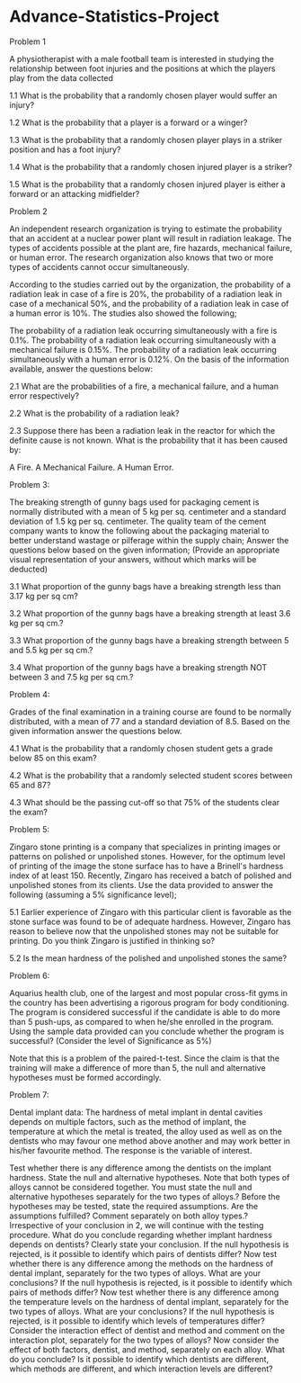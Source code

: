 # Advance-Statistics-Project

Problem 1

A physiotherapist with a male football team is interested in studying the relationship between foot injuries and the positions at which the players play from the data collected

 
1.1 What is the probability that a randomly chosen player would suffer an injury?

1.2 What is the probability that a player is a forward or a winger?

1.3 What is the probability that a randomly chosen player plays in a striker position and has a foot injury?

1.4 What is the probability that a randomly chosen injured player is a striker?

1.5 What is the probability that a randomly chosen injured player is either a forward or an attacking midfielder? 

 

Problem 2

An independent research organization is trying to estimate the probability that an accident at a nuclear power plant will result in radiation leakage. The types of accidents possible at the plant are, fire hazards, mechanical failure, or human error. The research organization also knows that two or more types of accidents cannot occur simultaneously.

According to the studies carried out by the organization, the probability of a radiation leak in case of a fire is 20%, the probability of a radiation leak in case of a mechanical 50%, and the probability of a radiation leak in case of a human error is 10%. The studies also showed the following;

The probability of a radiation leak occurring simultaneously with a fire is 0.1%.
The probability of a radiation leak occurring simultaneously with a mechanical failure is 0.15%.
The probability of a radiation leak occurring simultaneously with a human error is 0.12%.
On the basis of the information available, answer the questions below:

2.1 What are the probabilities of a fire, a mechanical failure, and a human error respectively?

2.2 What is the probability of a radiation leak?

2.3 Suppose there has been a radiation leak in the reactor for which the definite cause is not known. What is the probability that it has been caused by:

A Fire.
A Mechanical Failure.
A Human Error.
 

Problem 3:

The breaking strength of gunny bags used for packaging cement is normally distributed with a mean of 5 kg per sq. centimeter and a standard deviation of 1.5 kg per sq. centimeter. The quality team of the cement company wants to know the following about the packaging material to better understand wastage or pilferage within the supply chain; Answer the questions below based on the given information; (Provide an appropriate visual representation of your answers, without which marks will be deducted)



3.1 What proportion of the gunny bags have a breaking strength less than 3.17 kg per sq cm?

3.2 What proportion of the gunny bags have a breaking strength at least 3.6 kg per sq cm.?

3.3 What proportion of the gunny bags have a breaking strength between 5 and 5.5 kg per sq cm.?

3.4 What proportion of the gunny bags have a breaking strength NOT between 3 and 7.5 kg per sq cm.?

 

Problem 4:

 

Grades of the final examination in a training course are found to be normally distributed, with a mean of 77 and a standard deviation of 8.5. Based on the given information answer the questions below.

 

4.1 What is the probability that a randomly chosen student gets a grade below 85 on this exam?

4.2 What is the probability that a randomly selected student scores between 65 and 87?

4.3 What should be the passing cut-off so that 75% of the students clear the exam?

 

Problem 5:

 

Zingaro stone printing is a company that specializes in printing images or patterns on polished or unpolished stones. However, for the optimum level of printing of the image the stone surface has to have a Brinell's hardness index of at least 150. Recently, Zingaro has received a batch of polished and unpolished stones from its clients. Use the data provided to answer the following (assuming a 5% significance level);

 

5.1 Earlier experience of Zingaro with this particular client is favorable as the stone surface was found to be of adequate hardness. However, Zingaro has reason to believe now that the unpolished stones may not be suitable for printing. Do you think Zingaro is justified in thinking so?

5.2 Is the mean hardness of the polished and unpolished stones the same?

 

Problem 6:

 

Aquarius health club, one of the largest and most popular cross-fit gyms in the country has been advertising a rigorous program for body conditioning. The program is considered successful if the candidate is able to do more than 5 push-ups, as compared to when he/she enrolled in the program. Using the sample data provided can you conclude whether the program is successful? (Consider the level of Significance as 5%)

Note that this is a problem of the paired-t-test. Since the claim is that the training will make a difference of more than 5, the null and alternative hypotheses must be formed accordingly.

 

Problem 7:

 

Dental implant data: The hardness of metal implant in dental cavities depends on multiple factors, such as the method of implant, the temperature at which the metal is treated, the alloy used as well as on the dentists who may favour one method above another and may work better in his/her favourite method. The response is the variable of interest.

Test whether there is any difference among the dentists on the implant hardness. State the null and alternative hypotheses. Note that both types of alloys cannot be considered together. You must state the null and alternative hypotheses separately for the two types of alloys.?
Before the hypotheses may be tested, state the required assumptions. Are the assumptions fulfilled? Comment separately on both alloy types.? 
Irrespective of your conclusion in 2, we will continue with the testing procedure. What do you conclude regarding whether implant hardness depends on dentists? Clearly state your conclusion. If the null hypothesis is rejected, is it possible to identify which pairs of dentists differ?
Now test whether there is any difference among the methods on the hardness of dental implant, separately for the two types of alloys. What are your conclusions? If the null hypothesis is rejected, is it possible to identify which pairs of methods differ?
Now test whether there is any difference among the temperature levels on the hardness of dental implant, separately for the two types of alloys. What are your conclusions? If the null hypothesis is rejected, is it possible to identify which levels of temperatures differ?
Consider the interaction effect of dentist and method and comment on the interaction plot, separately for the two types of alloys?
Now consider the effect of both factors, dentist, and method, separately on each alloy. What do you conclude? Is it possible to identify which dentists are different, which methods are different, and which interaction levels are different?
